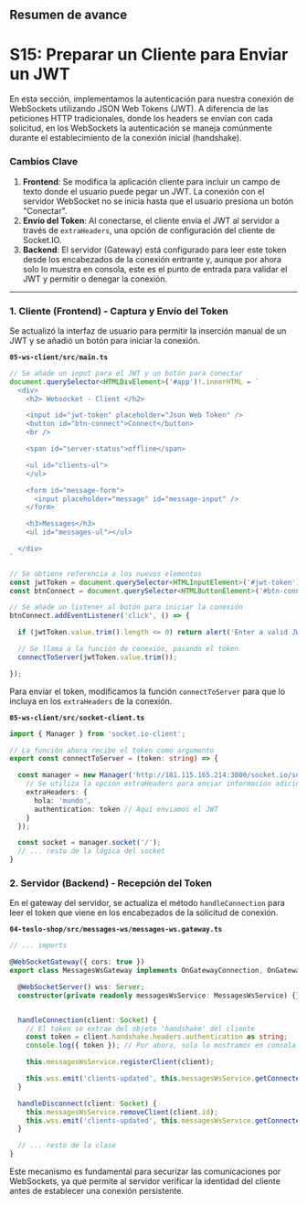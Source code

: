 ## Resumen de avance
# S15: Preparar un Cliente para Enviar un JWT

En esta sección, implementamos la autenticación para nuestra conexión de WebSockets utilizando JSON Web Tokens (JWT). A diferencia de las peticiones HTTP tradicionales, donde los headers se envían con cada solicitud, en los WebSockets la autenticación se maneja comúnmente durante el establecimiento de la conexión inicial (handshake).

### Cambios Clave

1.  **Frontend**: Se modifica la aplicación cliente para incluir un campo de texto donde el usuario puede pegar un JWT. La conexión con el servidor WebSocket no se inicia hasta que el usuario presiona un botón "Conectar".
2.  **Envío del Token**: Al conectarse, el cliente envía el JWT al servidor a través de `extraHeaders`, una opción de configuración del cliente de Socket.IO.
3.  **Backend**: El servidor (Gateway) está configurado para leer este token desde los encabezados de la conexión entrante y, aunque por ahora solo lo muestra en consola, este es el punto de entrada para validar el JWT y permitir o denegar la conexión.

---

### 1. Cliente (Frontend) - Captura y Envío del Token

Se actualizó la interfaz de usuario para permitir la inserción manual de un JWT y se añadió un botón para iniciar la conexión.

**`05-ws-client/src/main.ts`**

```typescript
// Se añade un input para el JWT y un botón para conectar
document.querySelector<HTMLDivElement>('#app')!.innerHTML = `
  <div>
    <h2> Websocket - Client </h2>

    <input id="jwt-token" placeholder="Json Web Token" />
    <button id="btn-connect">Connect</button>
    <br />

    <span id="server-status">offline</span>

    <ul id="clients-ul">
    </ul>

    <form id="message-form">
      <input placeholder="message" id="message-input" />
    </form>

    <h3>Messages</h3>
    <ul id="messages-ul"></ul>

  </div>
`

// Se obtiene referencia a los nuevos elementos
const jwtToken = document.querySelector<HTMLInputElement>('#jwt-token')!;
const btnConnect = document.querySelector<HTMLButtonElement>('#btn-connect')!;

// Se añade un listener al botón para iniciar la conexión
btnConnect.addEventListener('click', () => {

  if (jwtToken.value.trim().length <= 0) return alert('Enter a valid JWT');

  // Se llama a la función de conexión, pasando el token
  connectToServer(jwtToken.value.trim());

});
```

Para enviar el token, modificamos la función `connectToServer` para que lo incluya en los `extraHeaders` de la conexión.

**`05-ws-client/src/socket-client.ts`**

```typescript
import { Manager } from 'socket.io-client';

// La función ahora recibe el token como argumento
export const connectToServer = (token: string) => {

  const manager = new Manager('http://181.115.165.214:3000/socket.io/socket.io.js', {
    // Se utiliza la opción extraHeaders para enviar información adicional
    extraHeaders: {
      hola: 'mundo',
      authentication: token // Aquí enviamos el JWT
    }
  });

  const socket = manager.socket('/');
  // ... resto de la lógica del socket
}
```

### 2. Servidor (Backend) - Recepción del Token

En el gateway del servidor, se actualiza el método `handleConnection` para leer el token que viene en los encabezados de la solicitud de conexión.

**`04-teslo-shop/src/messages-ws/messages-ws.gateway.ts`**

```typescript
// ... imports

@WebSocketGateway({ cors: true })
export class MessagesWsGateway implements OnGatewayConnection, OnGatewayDisconnect {

  @WebSocketServer() wss: Server;
  constructor(private readonly messagesWsService: MessagesWsService) {}


  handleConnection(client: Socket) {
    // El token se extrae del objeto 'handshake' del cliente
    const token = client.handshake.headers.authentication as string;
    console.log({ token }); // Por ahora, solo lo mostramos en consola

    this.messagesWsService.registerClient(client);

    this.wss.emit('clients-updated', this.messagesWsService.getConnectedClients());
  }

  handleDisconnect(client: Socket) {
    this.messagesWsService.removeClient(client.id);
    this.wss.emit('clients-updated', this.messagesWsService.getConnectedClients());
  }

  // ... resto de la clase
}
```

Este mecanismo es fundamental para securizar las comunicaciones por WebSockets, ya que permite al servidor verificar la identidad del cliente antes de establecer una conexión persistente.
